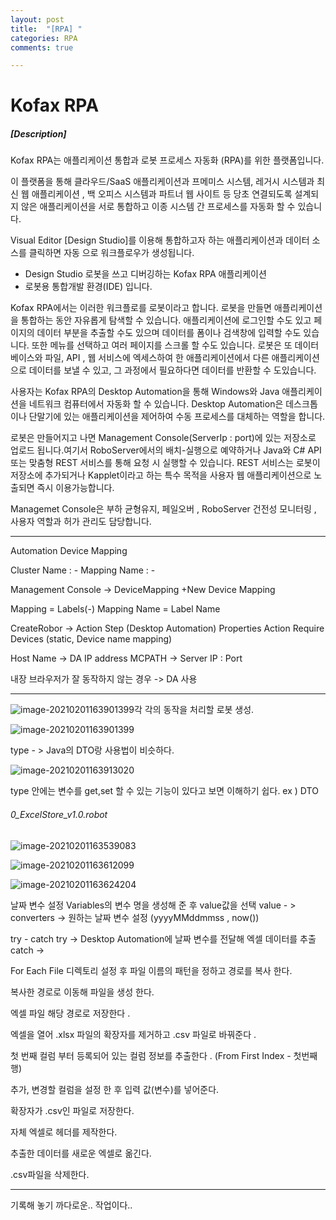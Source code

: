 ```yaml
---
layout: post
title:  "[RPA] "
categories: RPA
comments: true

---
```


# Kofax RPA

##### [Description]

Kofax RPA는 애플리케이션 통합과 로봇 프로세스 자동화 (RPA)를 위한 플랫폼입니다.

이 플랫폼을 통해 클라우드/SaaS 애플리케이션과 프메미스 시스템, 레거시 시스템과 최신 웹 애플리케이션 , 백 오피스 시스템과 파트너 웹 사이트 등 당초 연결되도록 설계되지 않은 애플리케이션을 서로 통합하고 이종 시스템 간 프로세스를 자동화 할 수 있습니다.



Visual Editor [Design Studio]를 이용해 통합하고자 하는 애플리케이션과 데이터 소스를 클릭하면 자동 으로 워크플로우가 생성됩니다.

* Design Studio 로봇을 쓰고 디버깅하는 Kofax RPA 애플리케이션
* 로봇용 통합개발 환경(IDE) 입니다.



Kofax RPA에서는 이러한 워크플로를 로봇이라고 합니다. 로봇을 만들면 애플리케이션을 통합하는 동안 자유롭게 탐색할 수 있습니다. 애플리케이션에 로그인할 수도 있고 페이지의 데이터 부분을 추출할 수도 있으며 데이터를 폼이나 검색창에 입력할 수도 있습니다. 또한 메뉴를 선택하고 여러 페이지를 스크롤 할 수도 있습니다. 로봇은 또 데이터베이스와 파일, API , 웹 서비스에 엑세스하여 한 애플리케이션에서 다른 애플리케이션으로 데이터를 보낼 수 있고, 그 과정에서 필요하다면 데이터를 반환할 수 도있습니다.



사용자는 Kofax RPA의 Desktop Automation을 통해 Windows와 Java 애플리케이션을 네트워크 컴퓨터에서 자동화 할 수 있습니다. Desktop Automation은 데스크톱이나 단말기에 있는 애플리케이션을 제어하여 수동 프로세스를 대체하는 역할을 합니다. 



로봇은 만들어지고 나면 Management Console(ServerIp : port)에 있는 저장소로 업로드 됩니다.여기서 RoboServer에서의 배치-실행으로 예약하거나 Java와 C# API 또는 맞춤형 REST 서비스를 통해 요청 시 실행할 수 있습니다. REST 서비스는 로봇이 저장소에 추가되거나 Kapplet이라고 하는 특수 목적을 사용자 웹 애플리케이션으로 노출되면 즉시 이용가능합니다.



Managemet Console은 부하 균형유지, 페일오버 , RoboServer 건전성 모니터링 , 사용자 역할과 허가 관리도 담당합니다.



--------------



Automation Device Mapping

Cluster Name : - 
Mapping Name : -

Management Console -> DeviceMapping
+New Device Mapping

Mapping = Labels(-)      Mapping Name = Label Name

CreateRobor  -> Action Step (Desktop Automation) Properties Action Require Devices (static, Device name mapping)



Host Name -> DA IP address
MCPATH -> Server IP : Port

내장 브라우저가 잘 동작하지 않는 경우 -> DA 사용





----------------

![image-20210201163901399](https://user-images.githubusercontent.com/38201897/106436156-1f308b80-64b7-11eb-85c8-b10faaca95b5.png)각 각의 동작을 처리할 로봇 생성.

![image-20210201163901399](https://user-images.githubusercontent.com/38201897/106436159-1fc92200-64b7-11eb-829d-fbc9356d90f9.png)

type - > Java의 DTO랑 사용법이 비슷하다. 

![image-20210201163913020](https://user-images.githubusercontent.com/38201897/106436160-1fc92200-64b7-11eb-8621-0e6133a812f8.png) 

type 안에는 변수를 get,set 할 수 있는 기능이 있다고 보면 이해하기 쉽다. ex ) DTO





###### 0_ExcelStore_v1.0.robot

![image-20210201163539083](https://user-images.githubusercontent.com/38201897/106436146-1dff5e80-64b7-11eb-9c27-ce7b2872d32f.png)

![image-20210201163612099](https://user-images.githubusercontent.com/38201897/106436151-1e97f500-64b7-11eb-89ec-7d7605cd6b9d.png)

![image-20210201163624204](https://user-images.githubusercontent.com/38201897/106436155-1f308b80-64b7-11eb-8d96-4d65f6e9386e.png)

날짜 변수 설정 Variables의 변수 명을 생성해 준 후 value값을 선택 
value - > converters -> 원하는 날짜 변수 설정 (yyyyMMddmmss , now())

try - catch  try  ->  Desktop Automation에 날짜 변수를 전달해 엑셀 데이터를 추출 
                catch ->

For Each File 디렉토리 설정 후 파일 이름의 패턴을 정하고
경로를 복사 한다.

복사한 경로로 이동해 파일을 생성 한다. 

엑셀 파일 해당 경로로 저장한다 .

엑셀을 열어  .xlsx 파일의 확장자를 제거하고 .csv 파일로 바꿔준다 .

첫 번째 컬럼 부터 등록되어 있는 컬럼 정보를 추출한다 . (From First Index - 첫번째 행) 

추가, 변경할 컬럼을 설정 한 후 입력 값(변수)를 넣어준다.

확장자가 .csv인 파일로 저장한다.

자체 엑셀로 헤더를 제작한다.

추출한 데이터를 새로운 엑셀로 옮긴다.

.csv파일을 삭제한다.



---------

기록해 놓기 까다로운.. 작업이다..